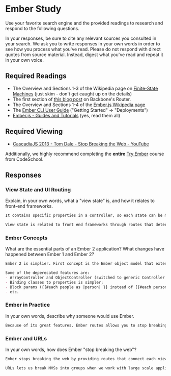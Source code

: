 # Ember Study

Use your favorite search engine and the provided readings to research and
respond to the following questions.

In your responses, be sure to cite any relevant sources you consulted in your
search. We ask you to write responses in your own words in order to see how you
process what you've read. Please do not respond with direct quotes from source
material. Instead, digest what you've read and repeat it in your own voice.

## Required Readings

-   The Overview and Sections 1-3 of the Wikipedia page on [Finite-State Machines](https://en.wikipedia.org/wiki/Finite-state_machine)
    (just skim - don't get caught up on the details)
-   The first section of [this blog post](http://pragmatic-backbone.com/routing-and-controllers) on
    Backbone's Router.
-   The Overview and Sections 1-4 of the [Ember.js Wikipedia page](https://en.wikipedia.org/wiki/Ember.js)
-   The [Ember CLI User Guide](http://ember-cli.com/user-guide/)
    ("Getting Started" -> "Deployments")
-   [Ember.js - Guides and Tutorials](https://guides.emberjs.com/v2.4.0/) (yes,
    read them all)

## Required Viewing

-   [CascadiaJS 2013 - Tom Dale - Stop Breaking the Web - YouTube](https://www.youtube.com/watch?v=BQ6at0addi4)

Additionally, we highly recommend completing the **entire** [Try
Ember](https://www.codeschool.com/courses/try-ember) course from CodeSchool.

## Responses

### View State and UI Routing

Explain, in your own words, what a "view state" is, and how it relates to
 front-end frameworks.

```md
It contains specific properties in a controller, so each state can be maintained between two sessions. Each view state has its own route.

View state is related to front end frameworks through routes that determine what is visible for the user.
```

### Ember Concepts

What are the essential parts of an Ember 2 application?
What changes have happened between Ember 1 and Ember 2?

```md
Ember 2 is simplier. First concept is the Ember object model that extend JavaScript objects to provide core framework functions. Other concepts are fundamental building blocks such as routing, model, services, and components.

Some of the deperecated features are:
- ArrayController and ObjectController (switched to generic Controller class);
- Binding classes to properties is simpler;
- Block params ({{#each people as |person| }} instead of {{#each person in people}})
- etc.
```

### Ember in Practice

In your own words, describe why someone would use Ember.

```md
Because of its great features. Ember routes allows you to stop breaking the web. With Ember we get URL and back button by default with every route.
```

### Ember and URLs

In your own words, how does Ember "stop breaking the web"?

```md
Ember stops breaking the web by providing routes that connect each view state. URLs are essential in order for app to work. Routes point to a different view state with button that leads to the previous state without breaking the web application flow.

URLs lets us break MVSs into groups when we work with large scale applications. Ember lets us nest routes.
```
